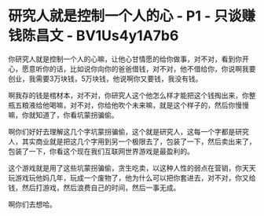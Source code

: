 # 研究人就是控制一个人的心 - P1 - 只谈赚钱陈昌文 - BV1Us4y1A7b6

你研究人就是控制一个人的心嘛，让他心甘情愿的给你做事，对不对，看到你开心，愿意听你的话，比如说你向你的爸爸借钱，对不对，他不借给你，你说啊我要创业，我需要3万块钱，5万块钱，他说啊你又要钱，我没有钱。

啊我存的钱是棺材本，对不对，你研究人这个他怎么样才能把这个钱掏出来，你整瓶五粮液给他喝嘛，对不对，你给他吹个未来嘛，就是这个样子的，然后你慢慢嘛，你就知道了，你看坑蒙拐骗偷。

啊你们好好去理解这几个字坑蒙拐骗偷，这个就是研究人，这每一个字都是研究人，其实商业就是把这几个字用到另一个极限去了，包装了一下，然后卖出来了，包装了一下，你看这个现在我们互联网世界游戏是最盈利的。

这个游戏就是用了这些坑蒙拐骗偷，贪生吃卖，以这种人性的弱点在营销，你天天玩游戏玩他妈几年，玩成一个废物了，他为什么可以把你套进去，对不对，你又给钱，然后打游戏，然后浪费自己的时间，然后一事无成。

啊你们去想哈。